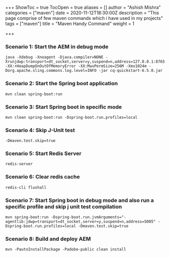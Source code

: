 +++
ShowToc = true
TocOpen = true
aliases = []
author = "Ashish Mishra"
categories = ["maven"]
date = 2020-11-12T18:30:00Z
description = "This page comprise of few maven commands which i have used in my projects"
tags = ["maven"]
title = "Maven Handy Command"
weight = 1

+++
### Scenario 1: Start the AEM in debug mode

    java -Xdebug -Xnoagent -Djava.compiler=NONE -Xrunjdwp:transport=dt_socket,server=y,suspend=n,address=127.0.0.1:8765 -XX:+HeapDumpOnOutOfMemoryError -XX:MaxPermSize=256M -Xmx1024m -Dorg.apache.sling.commons.log.level=INFO -jar cq-quickstart-6.5.0.jar

### Scenario 2: Start the Spring boot application

	mvn clean spring-boot:run

### Scenario 3: Start Spring boot in specific mode

	mvn clean spring-boot:run -Dspring-boot.run.profiles=local

### Scenario 4: Skip J-Unit test

	-Dmaven.test.skip=true

### Scenario 5: Start Redis Server

	redis-server

### Scenario 6: Clear redis cache

	redis-cli flushall

### Scenario 7: Start Spring boot in debug mode and also run a specific profile and skip j unit test compilation

	mvn spring-boot:run -Dspring-boot.run.jvmArguments="-agentlib:jdwp=transport=dt_socket,server=y,suspend=n,address=5005" -Dspring-boot.run.profiles=local -Dmaven.test.skip=true

### Scenario 8: Build and deploy AEM

	mvn -PautoInstallPackage -Padobe-public clean install

